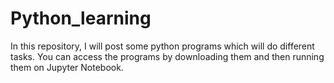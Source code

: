 # Python_learning
In this repository, I will post some python programs which will do different tasks.
You can access the programs by downloading them and then running them on Jupyter Notebook.
